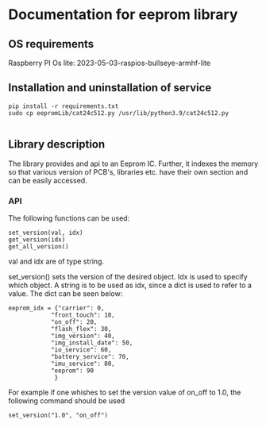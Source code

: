 # Documentation for eeprom library

## OS requirements

Raspberry PI Os lite:  2023-05-03-raspios-bullseye-armhf-lite

## Installation and uninstallation of service

```
pip install -r requirements.txt
sudo cp eepromLib/cat24c512.py /usr/lib/python3.9/cat24c512.py


```


## Library description

The library provides and api to an Eeprom IC. Further, it indexes the memory so that various version of PCB's, libraries etc. have their own section and can be easily accessed. 

### API
The following functions can be used:
```
set_version(val, idx)
get_version(idx)
get_all_version()
```
val and idx are of type string.

set_version() sets the version of the desired object. Idx is used to specify which object.
A string is to be used as idx, since a dict is used to refer to a value. The dict can be seen below:
```
eeprom_idx = {"carrier": 0,
            "front_touch": 10,
            "on_off": 20,
            "flash_flex": 30,
            "img_version": 40,
            "img_install_date": 50,
            "io_service": 60,
            "battery_service": 70,
            "imu_service": 80,
            "eeprom": 90
             }
```

For example if one whishes to set the version value of on_off to 1.0, the following command should be used
```
set_version("1.0", "on_off")
```




